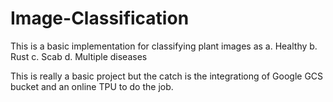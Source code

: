 # Image-Classification
This is a basic implementation for classifying plant images as 
a. Healthy
b. Rust
c. Scab
d. Multiple diseases

This is really a basic project but the catch is the integrationg of Google GCS bucket and an online TPU to do the job.
